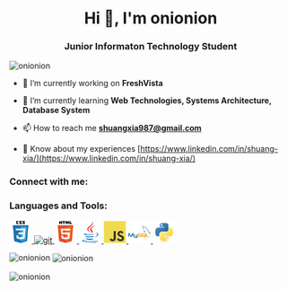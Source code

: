 
<!--
**987XIA/987XIA** is a ✨ _special_ ✨ repository because its `README.md` (this file) appears on your GitHub profile.

Here are some ideas to get you started:

- 🔭 I’m currently working on ...
- 🌱 I’m currently learning ...
- 👯 I’m looking to collaborate on ...
- 🤔 I’m looking for help with ...
- 💬 Ask me about ...
- 📫 How to reach me: ...
- 😄 Pronouns: ...
- ⚡ Fun fact: ...
-->
<h1 align="center">Hi 👋, I'm onionion</h1>
<h3 align="center">Junior Informaton Technology Student</h3>

<p align="left"> <img src="https://komarev.com/ghpvc/?username=onionion&label=Profile%20views&color=0e75b6&style=flat" alt="onionion" /> </p>

- 🔭 I’m currently working on **FreshVista**

- 🌱 I’m currently learning **Web Technologies, Systems Architecture, Database System**

- 📫 How to reach me **shuangxia987@gmail.com**

- 📄 Know about my experiences [https://www.linkedin.com/in/shuang-xia/](https://www.linkedin.com/in/shuang-xia/)

<h3 align="left">Connect with me:</h3>
<p align="left">
</p>

<h3 align="left">Languages and Tools:</h3>
<p align="left"> <a href="https://www.w3schools.com/css/" target="_blank" rel="noreferrer"> <img src="https://raw.githubusercontent.com/devicons/devicon/master/icons/css3/css3-original-wordmark.svg" alt="css3" width="40" height="40"/> </a> <a href="https://git-scm.com/" target="_blank" rel="noreferrer"> <img src="https://www.vectorlogo.zone/logos/git-scm/git-scm-icon.svg" alt="git" width="40" height="40"/> </a> <a href="https://www.w3.org/html/" target="_blank" rel="noreferrer"> <img src="https://raw.githubusercontent.com/devicons/devicon/master/icons/html5/html5-original-wordmark.svg" alt="html5" width="40" height="40"/> </a> <a href="https://www.java.com" target="_blank" rel="noreferrer"> <img src="https://raw.githubusercontent.com/devicons/devicon/master/icons/java/java-original.svg" alt="java" width="40" height="40"/> </a> <a href="https://developer.mozilla.org/en-US/docs/Web/JavaScript" target="_blank" rel="noreferrer"> <img src="https://raw.githubusercontent.com/devicons/devicon/master/icons/javascript/javascript-original.svg" alt="javascript" width="40" height="40"/> </a> <a href="https://www.mysql.com/" target="_blank" rel="noreferrer"> <img src="https://raw.githubusercontent.com/devicons/devicon/master/icons/mysql/mysql-original-wordmark.svg" alt="mysql" width="40" height="40"/> </a> <a href="https://www.python.org" target="_blank" rel="noreferrer"> <img src="https://raw.githubusercontent.com/devicons/devicon/master/icons/python/python-original.svg" alt="python" width="40" height="40"/> </a> </p>

<p><img align="left" src="https://github-readme-stats.vercel.app/api/top-langs?username=onionion&show_icons=true&locale=en&layout=compact" alt="onionion" /></p>

<p>&nbsp;<img align="center" src="https://github-readme-stats.vercel.app/api?username=onionion&show_icons=true&locale=en" alt="onionion" /></p>

<p><img align="center" src="https://github-readme-streak-stats.herokuapp.com/?user=onionion&" alt="onionion" /></p>
